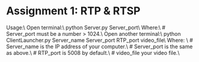 # Assignment 1: RTP & RTSP

Usage:\\
Open terminal:\\
    python Server.py Server_port\\
Where:\\
    # Server_port must be a number > 1024.\\
Open another terminal:\\
    python ClientLauncher.py Server_name Server_port RTP_port video_file\\
Where: \\
    # Server_name is the IP address of your computer.\\
    # Server_port is the same as above.\\
    # RTP_port is 5008 by default.\\
    # video_file your video file.\\